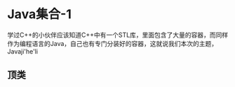 # Java集合-1

学过C++的小伙伴应该知道C++中有一个STL库，里面包含了大量的容器，而同样作为编程语言的Java，自己也有专门分装好的容器，这就说我们本次的主题，Javaji'he'li

## 顶类